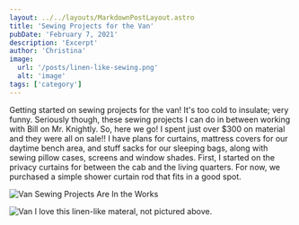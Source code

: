 ```yaml
---
layout: ../../layouts/MarkdownPostLayout.astro
title: 'Sewing Projects for the Van'
pubDate: 'February 7, 2021'
description: 'Excerpt'
author: 'Christina'
image:
  url: '/posts/linen-like-sewing.png'
  alt: 'image'
tags: ['category']
---
```


Getting started on sewing projects for the van! It's too cold to insulate; very funny. Seriously though, these sewing projects I can do in between working with Bill on Mr. Knightly. So, here we go! I spent just over $300 on material and they were all on sale!! I have plans for curtains, mattress covers for our daytime bench area, and stuff sacks for our sleeping bags, along with sewing pillow cases, screens and window shades. First, I started on the privacy curtains for between the cab and the living quarters. For now, we purchased a simple shower curtain rod that fits in a good spot.

![Van](images/posts/IMG_0948.jpeg)
Sewing Projects Are In the Works

![Van](images/posts/IMG_0957.jpeg)
I love this linen-like materal, not pictured above.
